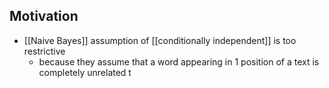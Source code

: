 
## Motivation
- [[Naive Bayes]] assumption of [[conditionally independent]] is too restrictive
	- because they assume that a word appearing in 1 position of a text is completely unrelated t